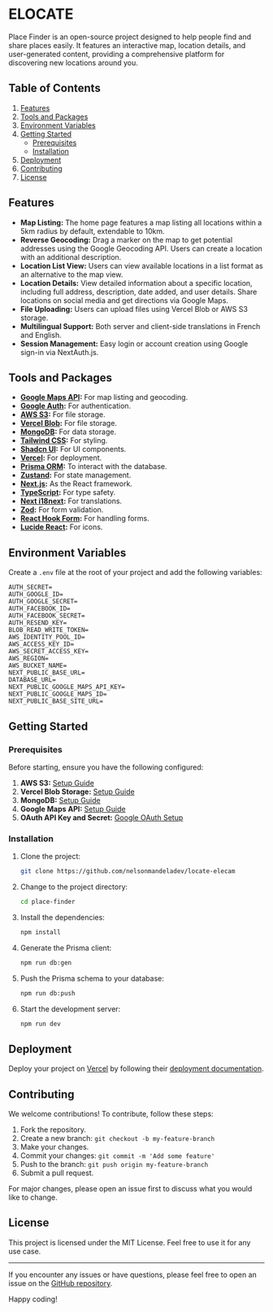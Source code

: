 # ELOCATE

Place Finder is an open-source project designed to help people find and share places easily. It features an interactive map, location details, and user-generated content, providing a comprehensive platform for discovering new locations around you.

## Table of Contents

1. [Features](#features)
2. [Tools and Packages](#tools-and-packages)
3. [Environment Variables](#environment-variables)
4. [Getting Started](#getting-started)
   - [Prerequisites](#prerequisites)
   - [Installation](#installation)
5. [Deployment](#deployment)
6. [Contributing](#contributing)
7. [License](#license)

## Features

- **Map Listing:** The home page features a map listing all locations within a 5km radius by default, extendable to 10km.
- **Reverse Geocoding:** Drag a marker on the map to get potential addresses using the Google Geocoding API. Users can create a location with an additional description.
- **Location List View:** Users can view available locations in a list format as an alternative to the map view.
- **Location Details:** View detailed information about a specific location, including full address, description, date added, and user details. Share locations on social media and get directions via Google Maps.
- **File Uploading:** Users can upload files using Vercel Blob or AWS S3 storage.
- **Multilingual Support:** Both server and client-side translations in French and English.
- **Session Management:** Easy login or account creation using Google sign-in via NextAuth.js.

## Tools and Packages

- **[Google Maps API](https://developers.google.com/maps/documentation/javascript/overview):** For map listing and geocoding.
- **[Google Auth](https://developers.google.com/identity):** For authentication.
- **[AWS S3](https://aws.amazon.com/s3/):** For file storage.
- **[Vercel Blob](https://vercel.com/docs/storage/vercel-blob):** For file storage.
- **[MongoDB](https://www.mongodb.com/):** For data storage.
- **[Tailwind CSS](https://tailwindcss.com/):** For styling.
- **[Shadcn UI](https://shadcn.dev/):** For UI components.
- **[Vercel](https://vercel.com/):** For deployment.
- **[Prisma ORM](https://www.prisma.io/):** To interact with the database.
- **[Zustand](https://github.com/pmndrs/zustand):** For state management.
- **[Next.js](https://nextjs.org/):** As the React framework.
- **[TypeScript](https://www.typescriptlang.org/):** For type safety.
- **[Next i18next](https://github.com/isaachinman/next-i18next):** For translations.
- **[Zod](https://zod.dev/):** For form validation.
- **[React Hook Form](https://react-hook-form.com/):** For handling forms.
- **[Lucide React](https://lucide.dev/):** For icons.

## Environment Variables

Create a `.env` file at the root of your project and add the following variables:

```env
AUTH_SECRET=
AUTH_GOOGLE_ID=
AUTH_GOOGLE_SECRET=
AUTH_FACEBOOK_ID=
AUTH_FACEBOOK_SECRET=
AUTH_RESEND_KEY=
BLOB_READ_WRITE_TOKEN=
AWS_IDENTITY_POOL_ID=
AWS_ACCESS_KEY_ID=
AWS_SECRET_ACCESS_KEY=
AWS_REGION=
AWS_BUCKET_NAME=
NEXT_PUBLIC_BASE_URL=
DATABASE_URL=
NEXT_PUBLIC_GOOGLE_MAPS_API_KEY=
NEXT_PUBLIC_GOOGLE_MAPS_ID=
NEXT_PUBLIC_BASE_SITE_URL=
```

## Getting Started

### Prerequisites

Before starting, ensure you have the following configured:

1. **AWS S3:** [Setup Guide](https://docs.aws.amazon.com/AmazonS3/latest/gsg/CreatingABucket.html)
2. **Vercel Blob Storage:** [Setup Guide](https://vercel.com/docs/storage/vercel-blob)
3. **MongoDB:** [Setup Guide](https://docs.mongodb.com/manual/installation/)
4. **Google Maps API:** [Setup Guide](https://developers.google.com/maps/gmp-get-started)
5. **OAuth API Key and Secret:** [Google OAuth Setup](https://developers.google.com/identity/protocols/oauth2)

### Installation

1. Clone the project:

   ```sh
   git clone https://github.com/nelsonmandeladev/locate-elecam
   ```

2. Change to the project directory:

   ```sh
   cd place-finder
   ```

3. Install the dependencies:

   ```sh
   npm install
   ```

4. Generate the Prisma client:

   ```sh
   npm run db:gen
   ```

5. Push the Prisma schema to your database:

   ```sh
   npm run db:push
   ```

6. Start the development server:

   ```sh
   npm run dev
   ```

## Deployment

Deploy your project on [Vercel](https://vercel.com/) by following their [deployment documentation](https://vercel.com/docs).

## Contributing

We welcome contributions! To contribute, follow these steps:

1. Fork the repository.
2. Create a new branch: `git checkout -b my-feature-branch`
3. Make your changes.
4. Commit your changes: `git commit -m 'Add some feature'`
5. Push to the branch: `git push origin my-feature-branch`
6. Submit a pull request.

For major changes, please open an issue first to discuss what you would like to change.

## License

This project is licensed under the MIT License. Feel free to use it for any use case.

---

If you encounter any issues or have questions, please feel free to open an issue on the [GitHub repository](https://github.com/nelsonmandeladev/locate-elecam/issues).

Happy coding!
